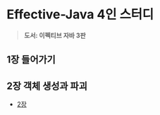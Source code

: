 # Effective-Java 4인 스터디

> __도서: 이펙티브 자바 3판__

## 1장 들어가기
## 2장 객체 생성과 파괴
  - [2장 ](./2장_객체생성과_파괴.md)
